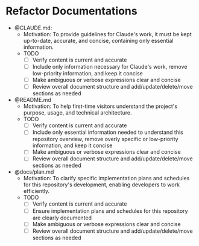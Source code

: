 # Refactor Documentations

- @CLAUDE.md:
  - Motivation: To provide guidelines for Claude's work, it must be kept up-to-date, accurate, and concise, containing only essential information.
  - TODO
    - [ ] Verify content is current and accurate
    - [ ] Include only information necessary for Claude's work, remove low-priority information, and keep it concise
    - [ ] Make ambiguous or verbose expressions clear and concise
    - [ ] Review overall document structure and add/update/delete/move sections as needed
- @README.md
  - Motivation: To help first-time visitors understand the project's purpose, usage, and technical architecture.
  - TODO
    - [ ] Verify content is current and accurate
    - [ ] Include only essential information needed to understand this repository overview, remove overly specific or low-priority information, and keep it concise
    - [ ] Make ambiguous or verbose expressions clear and concise
    - [ ] Review overall document structure and add/update/delete/move sections as needed
- @docs/plan.md
  - Motivation: To clarify specific implementation plans and schedules for this repository's development, enabling developers to work efficiently.
  - TODO
    - [ ] Verify content is current and accurate
    - [ ] Ensure implementation plans and schedules for this repository are clearly documented
    - [ ] Make ambiguous or verbose expressions clear and concise
    - [ ] Review overall document structure and add/update/delete/move sections as needed
